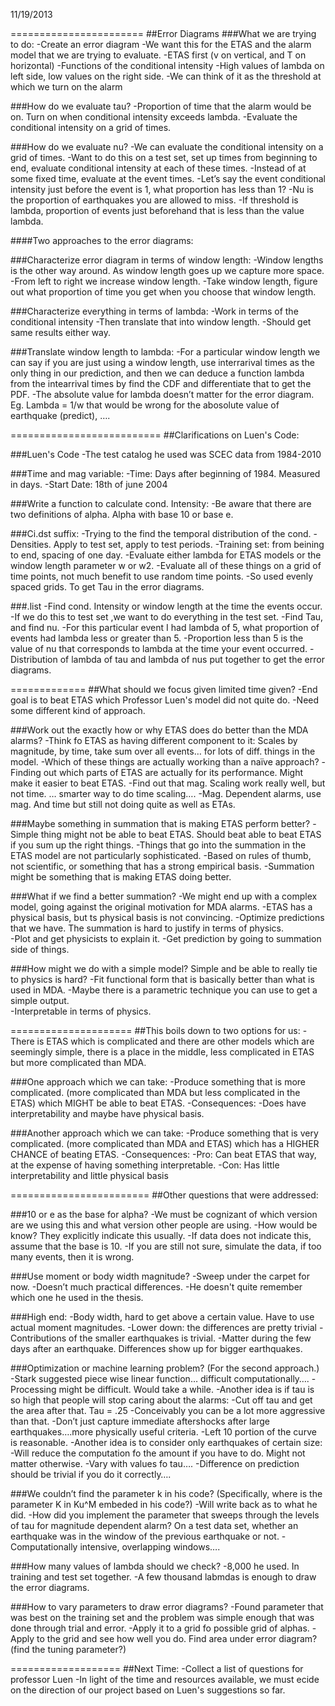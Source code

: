 11/19/2013

=======================
##Error Diagrams
###What we are trying to do:
-Create an error diagram
-We want this for the ETAS and the alarm model that we are trying to evaluate.
-ETAS first (v on vertical, and T on horizontal)
-Functions of the conditional intensity
-High values of lambda on left side, low values on the right side.
-We can think of it as the threshold at which we turn on the alarm

###How do we evaluate tau?
-Proportion of time that the alarm would be on. Turn on when conditional intensity exceeds lambda.
-Evaluate the conditional intensity on a grid of times. 

###How do we evaluate nu?
-We can evaluate the conditional intensity on a grid of times.
-Want to do this on a test set, set up times from beginning to end, evaluate conditional intensity at each of 
these times. 
-Instead of at some fixed time, evaluate at the event times.
-Let’s say the event conditional intensity just before the event is 1, what proportion has less than 1?
-Nu is the proportion of earthquakes you are allowed to miss.
-If threshold is lambda, proportion of events just beforehand that is less than the value lambda.

####Two approaches to the error diagrams:

###Characterize error diagram in terms of window length:
-Window lengths is the other way around. As window length goes up we capture more space. 
-From left to right we increase window length.
-Take window length, figure out what proportion of time you get when you choose that window length.

###Characterize everything in terms of lambda:
-Work in terms of the conditional intensity
-Then translate that into window length. 
-Should get same results either way.

###Translate window length to lambda:
-For a particular window length we can say if you are just using a window length, use interrarival times
as the only thing in our prediction, and then we can deduce a function lambda from the intearrival 
times by find the CDF and differentiate that to get the PDF. 
-The absolute value for lambda doesn’t matter for the error diagram.
Eg. Lambda = 1/w that would be wrong for the abosolute value of earthquake (predict), ….

==========================
##Clarifications on Luen's Code:

###Luen's Code
-The test catalog he used was SCEC data from 1984-2010

###Time and mag variable:
-Time: Days after beginning of 1984. Measured in days. 
-Start Date: 18th of june 2004 

###Write a function to calculate cond. Intensity:
-Be aware that there are two definitions of alpha. Alpha with base 10 or base e.

###Ci.dst suffix: 
-Trying to the find the temporal distribution of the cond. 
-Densities. Apply to test set, apply to test periods. 
-Training set: from beining to end, spacing of one day. 
-Evaluate either lambda for ETAS models or the window length parameter w or w2. 
-Evaluate all of these things on a grid of time points, not much benefit to use random time points. 
-So used evenly spaced grids. To get Tau in the error diagrams.

###.list 
-Find cond. Intensity or window length at the time the events occur. 
-If we do this to test set ,we want to do everything in the test set. 
-Find Tau, and find nu. 
-For this particular event I had lambda of 5, what proportion of events had lambda less or greater than 5. 
-Proportion less than 5 is the value of nu that corresponds to lambda at the time your event occurred. 
-Distribution of lambda of tau and lambda of nus put together to get the error diagrams. 


=============
##What should we focus given limited time given?
-End goal is to beat ETAS which Professor Luen's model did not quite do. 
-Need some different kind of approach. 

###Work out the exactly how or why ETAS does do better than the MDA alarms?
-Think fo ETAS as having different component to it: Scales by magnitude, by time, take sum over all events… 
for lots of diff. things in the model. 
-Which of these things are actually working than a naïve approach?
-Finding out which parts of ETAS are actually for its performance. Might make it easier to beat ETAS. 
-Find out that mag. Scaling work really well, but not time. … smarter way to do time scaling….
-Mag. Dependent alarms, use mag. And time but still not doing quite as well as ETAs. 

###Maybe something in summation that is making ETAS perform better?
-Simple thing might not be able to beat ETAS. Should beat able to beat ETAS if you sum up the right things. 
-Things that go into the summation in the ETAS model are not particularly sophisticated. 
-Based on rules of thumb, not scientific, or something that has a strong empirical basis.
-Summation might be something that is making ETAS doing better. 

###What if we find a better summation?
-We might end up with a complex model, going against the original motivation for MDA alarms. 
-ETAS has a physical basis, but ts physical basis is not convincing.
-Optimize predictions that we have. The summation is hard to justify in terms of physics.  
-Plot and get physicists to explain it.
-Get prediction by going to summation side of things.

###How might we do with a simple model? Simple and be able to really tie to physics is hard?
-Fit functional form that is basically better than what is used in MDA. 
-Maybe there is a parametric technique you can use to get a simple output.  
-Interpretable in terms of physics.

=====================
##This boils down to two options for us:
-There is ETAS which is complicated and there are other models which are seemingly simple, 
there is a place in the middle, less complicated in ETAS but more complicated than MDA.

###One approach which we can take: 
-Produce something that is more complicated. (more complicated than MDA but less complicated in the ETAS) which MIGHT be
able to beat ETAS. 
-Consequences: 
-Does have interpretability and maybe have physical basis.

###Another approach which we can take: 
-Produce something that is very complicated. (more complicated than MDA and ETAS) which has a HIGHER CHANCE of beating
ETAS.
-Consequences:
-Pro: Can beat ETAS that way, at the expense of having something interpretable.
-Con: Has little interpretability and little physical basis


========================
##Other questions that were addressed:

###10 or e as the base for alpha?
-We must be cognizant of which version are we using this and what version other people are using. 
-How would be know? They explicitly indicate this usually. 
-If data does not indicate this, assume that the base is 10.
-If you are still not sure, simulate the data, if too many events, then it is wrong.

###Use moment or body width magnitude?
-Sweep under the carpet for now. 
-Doesn’t much practical differences. 
-He doesn't quite remember which one he used in the thesis.

###High end:
-Body width, hard to get above a certain value. Have to use actual moment magnitudes. 
-Lower down: the differences are pretty trivial
-Contributions of the smaller earthquakes is trivial.
-Matter during the few days after an earthquake. Differences show up for bigger earthquakes.

###Optimization or machine learning problem? (For the second approach.)
-Stark suggested piece wise linear function… difficult computationally….
-Processing might be difficult. Would take a while. 
-Another idea is if tau is so high that people will stop caring about the alarms:
-Cut off tau and get the area after that. Tau = .25 
-Conceivably you can be a lot more aggressive than that. 
-Don’t just capture immediate aftershocks after large earthquakes….more physically useful criteria.
-Left 10 portion of the curve is reasonable.
-Another idea is to consider only earthquakes of certain size:
-Will reduce the computation fo the amount if you have to do. Might not matter otherwise.
-Vary with values fo tau….
-Difference on prediction should be trivial if you do it correctly….

###We couldn’t find the parameter k in his code? (Specifically, where is the parameter K in Ku^M embeded in his code?)
-Will write back as to what he did.
-How did you implement the parameter that sweeps through the levels of tau for magnitude dependent alarm?
On a test data set, whether an earthquake was in the window of the previous earthquake or not. 
-Computationally intensive, overlapping windows…. 

###How many values of lambda should we check? 
-8,000 he used. In training and test set together. 
-A few thousand labmdas is enough to draw the error diagrams. 

###How to vary parameters to draw error diagrams?
-Found parameter that was best on the training set and the problem was simple enough that was done through 
trial and error. 
-Apply it to a grid fo possible grid of alphas. 
-Apply to the grid and see how well you do. Find area under error diagram? (find the tuning parameter?) 

===================
##Next Time:
-Collect a list of questions for professor Luen
-In light of the time and resources available, we must ecide on the direction of our project based on Luen's suggestions 
so far.


